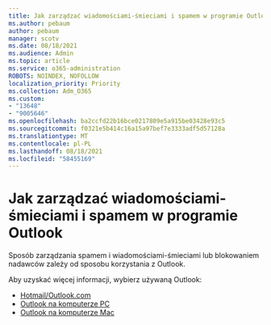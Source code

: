 ```yaml
---
title: Jak zarządzać wiadomościami-śmieciami i spamem w programie Outlook
ms.author: pebaum
author: pebaum
manager: scotv
ms.date: 08/18/2021
ms.audience: Admin
ms.topic: article
ms.service: o365-administration
ROBOTS: NOINDEX, NOFOLLOW
localization_priority: Priority
ms.collection: Adm_O365
ms.custom:
- "13648"
- "9005646"
ms.openlocfilehash: ba2ccfd22b16bce0217809e5a915be03428e93c5
ms.sourcegitcommit: f0321e5b414c16a15a97bef7e3333adf5d57128a
ms.translationtype: MT
ms.contentlocale: pl-PL
ms.lasthandoff: 08/18/2021
ms.locfileid: "58455169"
---
```

# <a name="how-to-manage-junk-and-spam-email-in-outlook"></a>Jak zarządzać wiadomościami-śmieciami i spamem w programie Outlook

Sposób zarządzania spamem i wiadomościami-śmieciami lub blokowaniem nadawców zależy od sposobu korzystania z Outlook.

Aby uzyskać więcej informacji, wybierz używaną Outlook:

- [Hotmail/Outlook.com](https://support.microsoft.com/%7Blang-locale%7D/home/expcontact?linkquery=Spam%2C%20junk%20%26%20phishing%20in%20Outlook.com)
- [Outlook na komputerze PC](https://support.microsoft.com/en-US/home/expcontact?linkquery=Spam%2C%20junk%20%26%20phishing%20in%20Outlook%20desktop)
- [Outlook na komputerze Mac](https://support.microsoft.com/%7Blang-locale%7D/home/expcontact?linkquery=Block%20or%20unblock%20a%20sender%20-%20Outlook%20for%20Mac)

